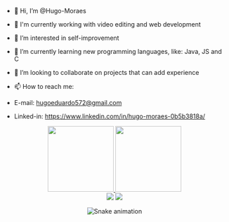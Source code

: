 - 👋 Hi, I’m @Hugo-Moraes
- 🔭 I'm currently working with video editing and web development
- 👀 I’m interested in self-improvement
- 🌱 I’m currently learning new programming languages, like: Java, JS and C
- 🤝 I’m looking to collaborate on projects that can add experience

- 📫 How to reach me:
- E-mail: hugoeduardo572@gmail.com
- Linked-in: https://www.linkedin.com/in/hugo-moraes-0b5b3818a/

<div align="center">
  <a href="https://github.com/Hugo-Moraes">
    <img height="150em" src="https://github-readme-stats.vercel.app/api?username=Hugo-Moraes&count_private=true&include_all_commits=true&show_icons=true&theme=dracula&hide_border=false&show_owner=true"/>
    <img height="150em" src="https://github-readme-stats.vercel.app/api/top-langs/?username=Hugo-Moraes&theme=dracula&hide_border=false&&layout=compact"/>
  </a>
</div>



<div align="center">
  <a href="https://www.instagram.com/hugo__moraes/" target="_blank"><img src="https://img.shields.io/badge/-Instagram-%23E4405F?style=for-the-badge&logo=instagram&logoColor=white" target="_blank"></a>
  <a href="https://www.linkedin.com/in/hugo-moraes-0b5b3818a/" target="_blank"><img src="https://img.shields.io/badge/-LinkedIn-%230077B5?style=for-the-badge&logo=linkedin&logoColor=white" target="_blank"></a> 
</div>

<div align="center">


<div align="center">

  ![Snake animation](https://github.com/danielbped/danielbped/blob/output/github-contribution-grid-snake.svg)
  
</div>

